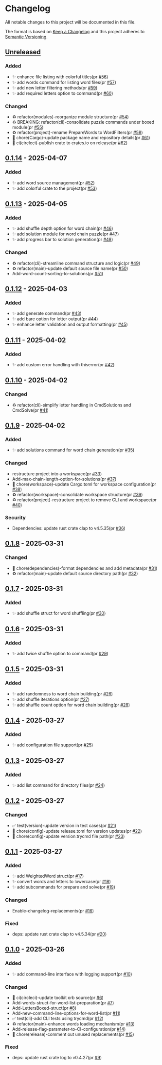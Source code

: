 # Changelog

All notable changes to this project will be documented in this file.

The format is based on [Keep a Changelog](https://keepachangelog.com/en/1.0.0/)
and this project adheres to [Semantic Versioning](https://semver.org/spec/v2.0.0.html).

## [Unreleased]

### Added

- ✨ enhance file listing with colorful titles(pr [#56])
- ✨ add words command for listing word files(pr [#57])
- ✨ add new letter filtering methods(pr [#59])
- ✨ add required letters option to command(pr [#60])

### Changed

- ♻️ refactor(modules)-reorganize module structure(pr [#54])
- ♻️ BREAKING: refactor(cli)-consolidate puzzle commands under boxed module(pr [#55])
- ♻️ refactor(project)-rename PrepareWords to WordFilters(pr [#58])
- 🔧 chore(Cargo)-update package name and repository details(pr [#61])
- 👷 ci(circleci)-publish crate to crates.io on release(pr [#62])

## [0.1.14] - 2025-04-07

### Added

- ✨ add word source management(pr [#52])
- ✨ add colorful crate to the project(pr [#53])

## [0.1.13] - 2025-04-05

### Added

- ✨ add shuffle depth option for word chain(pr [#46])
- ✨ add solution module for word chain puzzle(pr [#47])
- ✨ add progress bar to solution generation(pr [#48])

### Changed

- ♻️ refactor(cli)-streamline command structure and logic(pr [#49])
- ♻️ refactor(main)-update default source file name(pr [#50])
- Add-word-count-sorting-to-solutions(pr [#51])

## [0.1.12] - 2025-04-03

### Added

- ✨ add generate command(pr [#43])
- ✨ add bare option for letter output(pr [#44])
- ✨ enhance letter validation and output formatting(pr [#45])

## [0.1.11] - 2025-04-02

### Added

- ✨ add custom error handling with thiserror(pr [#42])

## [0.1.10] - 2025-04-02

### Changed

- ♻️ refactor(cli)-simplify letter handling in CmdSolutions and CmdSolve(pr [#41])

## [0.1.9] - 2025-04-02

### Added

- ✨ add solutions command for word chain generation(pr [#35])

### Changed

- restructure project into a workspace(pr [#33])
- Add-max-chain-length-option-for-solutions(pr [#37])
- 🔧 chore(workspace)-update Cargo.toml for workspace configuration(pr [#38])
- ♻️ refactor(workspace)-consolidate workspace structure(pr [#39])
- ♻️ refactor(project)-restructure project to remove CLI and workspace(pr [#40])

### Security

- Dependencies: update rust crate clap to v4.5.35(pr [#36])

## [0.1.8] - 2025-03-31

### Changed

- 🔧 chore(dependencies)-format dependencies and add metadata(pr [#31])
- ♻️ refactor(main)-update default source directory path(pr [#32])

## [0.1.7] - 2025-03-31

### Added

- ✨ add shuffle struct for word shuffling(pr [#30])

## [0.1.6] - 2025-03-31

### Added

- ✨ add twice shuffle option to command(pr [#29])

## [0.1.5] - 2025-03-31

### Added

- ✨ add randomness to word chain building(pr [#26])
- ✨ add shuffle iterations option(pr [#27])
- ✨ add shuffle count option for word chain building(pr [#28])

## [0.1.4] - 2025-03-27

### Added

- ✨ add configuration file support(pr [#25])

## [0.1.3] - 2025-03-27

### Added

- ✨ add list command for directory files(pr [#24])

## [0.1.2] - 2025-03-27

### Changed

- ✅ test(version)-update version in test cases(pr [#21])
- 🔧 chore(config)-update release.toml for version updates(pr [#22])
- 🔧 chore(config)-update version.trycmd file path(pr [#23])

## [0.1.1] - 2025-03-27

### Added

- ✨ add WeightedWord struct(pr [#17])
- ✨ convert words and letters to lowercase(pr [#18])
- ✨ add subcommands for prepare and solve(pr [#19])

### Changed

- Enable-changelog-replacements(pr [#16])

### Fixed

- deps: update rust crate clap to v4.5.34(pr [#20])

## [0.1.0] - 2025-03-26

### Added

- ✨ add command-line interface with logging support(pr [#10])

### Changed

- 👷 ci(circleci)-update toolkit orb source(pr [#6])
- Add-words-struct-for-word-list-preparation(pr [#7])
- Add-LettersBoxed-struct(pr [#8])
- Add-new-command-line-options-for-word-list(pr [#11])
- ✅ test(cli)-add CLI tests using trycmd(pr [#12])
- ♻️ refactor(main)-enhance words loading mechanism(pr [#13])
- Add-release-flag-parameter-to-CI-configuration(pr [#14])
- 🔧 chore(release)-comment out unused replacements(pr [#15])

### Fixed

- deps: update rust crate log to v0.4.27(pr [#9])

[#6]: https://github.com/jerus-org/wpsr/pull/6
[#7]: https://github.com/jerus-org/wpsr/pull/7
[#8]: https://github.com/jerus-org/wpsr/pull/8
[#9]: https://github.com/jerus-org/wpsr/pull/9
[#10]: https://github.com/jerus-org/wpsr/pull/10
[#11]: https://github.com/jerus-org/wpsr/pull/11
[#12]: https://github.com/jerus-org/wpsr/pull/12
[#13]: https://github.com/jerus-org/wpsr/pull/13
[#14]: https://github.com/jerus-org/wpsr/pull/14
[#15]: https://github.com/jerus-org/wpsr/pull/15
[#16]: https://github.com/jerus-org/wpsr/pull/16
[#17]: https://github.com/jerus-org/wpsr/pull/17
[#18]: https://github.com/jerus-org/wpsr/pull/18
[#19]: https://github.com/jerus-org/wpsr/pull/19
[#20]: https://github.com/jerus-org/wpsr/pull/20
[#21]: https://github.com/jerus-org/wpsr/pull/21
[#22]: https://github.com/jerus-org/wpsr/pull/22
[#23]: https://github.com/jerus-org/wpsr/pull/23
[#24]: https://github.com/jerus-org/wpsr/pull/24
[#25]: https://github.com/jerus-org/wpsr/pull/25
[#26]: https://github.com/jerus-org/wpsr/pull/26
[#27]: https://github.com/jerus-org/wpsr/pull/27
[#28]: https://github.com/jerus-org/wpsr/pull/28
[#29]: https://github.com/jerus-org/wpsr/pull/29
[#30]: https://github.com/jerus-org/wpsr/pull/30
[#31]: https://github.com/jerus-org/wpsr/pull/31
[#32]: https://github.com/jerus-org/wpsr/pull/32
[#33]: https://github.com/jerus-org/wpsr/pull/33
[#35]: https://github.com/jerus-org/wpsr/pull/35
[#36]: https://github.com/jerus-org/wpsr/pull/36
[#37]: https://github.com/jerus-org/wpsr/pull/37
[#38]: https://github.com/jerus-org/wpsr/pull/38
[#39]: https://github.com/jerus-org/wpsr/pull/39
[#40]: https://github.com/jerus-org/wpsr/pull/40
[#41]: https://github.com/jerus-org/wpsr/pull/41
[#42]: https://github.com/jerus-org/wpsr/pull/42
[#43]: https://github.com/jerus-org/wpsr/pull/43
[#44]: https://github.com/jerus-org/wpsr/pull/44
[#45]: https://github.com/jerus-org/wpsr/pull/45
[#46]: https://github.com/jerus-org/wpsr/pull/46
[#47]: https://github.com/jerus-org/wpsr/pull/47
[#48]: https://github.com/jerus-org/wpsr/pull/48
[#49]: https://github.com/jerus-org/wpsr/pull/49
[#50]: https://github.com/jerus-org/wpsr/pull/50
[#51]: https://github.com/jerus-org/wpsr/pull/51
[#52]: https://github.com/jerus-org/wpsr/pull/52
[#53]: https://github.com/jerus-org/wpsr/pull/53
[#54]: https://github.com/jerus-org/wpsr/pull/54
[#55]: https://github.com/jerus-org/wpsr/pull/55
[#56]: https://github.com/jerus-org/wpsr/pull/56
[#57]: https://github.com/jerus-org/wpsr/pull/57
[#58]: https://github.com/jerus-org/wpsr/pull/58
[#59]: https://github.com/jerus-org/wpsr/pull/59
[#60]: https://github.com/jerus-org/wpsr/pull/60
[#61]: https://github.com/jerus-org/wpsr/pull/61
[#62]: https://github.com/jerus-org/wpsr/pull/62
[Unreleased]: https://github.com/jerus-org/wpsr/compare/v0.1.14...HEAD
[0.1.14]: https://github.com/jerus-org/wpsr/compare/v0.1.13...v0.1.14
[0.1.13]: https://github.com/jerus-org/wpsr/compare/v0.1.12...v0.1.13
[0.1.12]: https://github.com/jerus-org/wpsr/compare/v0.1.11...v0.1.12
[0.1.11]: https://github.com/jerus-org/wpsr/compare/v0.1.10...v0.1.11
[0.1.10]: https://github.com/jerus-org/wpsr/compare/v0.1.9...v0.1.10
[0.1.9]: https://github.com/jerus-org/wpsr/compare/v0.1.8...v0.1.9
[0.1.8]: https://github.com/jerus-org/wpsr/compare/v0.1.7...v0.1.8
[0.1.7]: https://github.com/jerus-org/wpsr/compare/v0.1.6...v0.1.7
[0.1.6]: https://github.com/jerus-org/wpsr/compare/v0.1.5...v0.1.6
[0.1.5]: https://github.com/jerus-org/wpsr/compare/v0.1.4...v0.1.5
[0.1.4]: https://github.com/jerus-org/wpsr/compare/v0.1.3...v0.1.4
[0.1.3]: https://github.com/jerus-org/wpsr/compare/v0.1.2...v0.1.3
[0.1.2]: https://github.com/jerus-org/wpsr/compare/v0.1.1...v0.1.2
[0.1.1]: https://github.com/jerus-org/wpsr/compare/v0.1.0...v0.1.1
[0.1.0]: https://github.com/jerus-org/wpsr/releases/tag/v0.1.0
